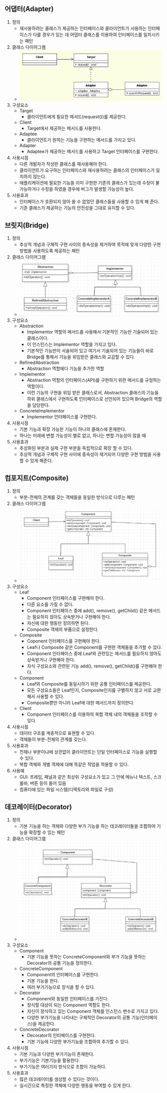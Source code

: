 ## 어댑터(Adapter)

1. 정의
   - 재사용하려는 클래스가 제공하는 인터페이스와 클라이언트가 사용하는 인터페이스가 다를 경우가 있는 데 어댑터 클래스를 이용하여 인터페이스를 일치시키는 패턴
2. 클래스 다이어그램
   - ![어댑터 패턴 클래스다이어그램](./img/adapter_pattern_uml.png)
3. 구성요소
   - Target
     - 클라이언트에게 필요한 메서드(request())를 제공한다.
   - Client
     - Target에서 제공하는 메서드를 사용한다.
   - Adaptee
     - 클라이언트가 원하는 기능을 구현하는 메서드를 가지고 있다.
   - Adapter
     - Adaptee가 제공하는 메서드를 사용하고 Target 인터페이스를 구현한다.
4. 사용시점
   - 다른 개발자가 작성한 클래스를 재사용해야 한다.
   - 클라이언트가 요구하는 인터페이스와 재사용하려는 클래스의 인터페이스가 일치하지 않는다.
   - 애플리케이션에 필요한 기능을 이미 구현한 기존의 클래스가 있는데 수정이 불가능하거나 수정을 하였을 경우에 버그가 발생할 가능성이 높다.
5. 사용효과
   - 인터페이스가 호환되지 않아 쓸 수 없었던 클래스들을 사용할 수 있게 해 준다.
   - 기존 클래스가 제공하는 기능의 안전성을 그대로 유지할 수 있다.

## 브릿지(Bridge)

1. 정의
   - 추상적 개념과 구체적 구현 사이의 종속성을 제거하여 목적에 맞게 다양한 구현 방법을 사용하도록 제공하는 패턴
2. 클래스 다이어그램
   - ![브릿지 패턴 클래스다이어그램](./img/bridge_pattern_uml.png)
3. 구성요소
   - Abstraction
     - Implementor 역할의 메서드를 사용해서 기본적인 기능만 기술되어 있는 클래스이다.
     - 이 인스턴스는 Implementor 역할을 가지고 있다.
     - 기본적인 기능만이 서술되어 있고 여기서 기술되어 있는 기능들이 바로 Bridge를 통해서 기능을 위임받은 클래스와 교감할 수 있다.
   - RefinedAbstraction
     - Abstraction 역할에다 기능을 추가한 역할
   - Implementor
     - Abstraction 역할의 인터페이스(API)를 구현하기 위한 메서드를 규정하는 역할이다.
     - 이런 기능의 구현을 위임 받은 클래스로서, Abstraction 클래스의 기능을 하위 클래스에서 구현하도록 인터페이스로 선언되어 있으며 Bridge의 역할을 담당한다.
   - ConcreteImplementor
     - Implementor 인터페이스를 구현한다.
4. 사용시점
   - 기본 기능과 확장 가능한 기능이 하나의 클래스에 혼재한다.
   - 하나는 미래에 변할 가능성이 별로 없고, 하나는 변할 가능성이 많을 때
5. 사용효과
   - 추상화된 부분과 실제 구현 부분을 독립적으로 확장 할 수 있다.
   - 추상적 개념과 구체적 구현 사이에 종속성이 제거되어 다양한 구현 방법을 사용할 수 있게 해준다.

## 컴포지트(Composite)

1. 정의
   - 부분-전체의 관계를 갖는 객체들을 동일한 방식으로 다루는 패턴
2. 클래스 다이어그램
   - ![컴포지트 패턴 클래스다이어그램](./img/composite_pattern_uml.png)
3. 구성요소
   - Leaf
     - Component 인터페이스를 구현해야 한다.
     - 다른 요소를 가질 수 없다.
     - Component 인터페이스 중에 add(), remove(), getChild() 같은 메서드는 필요하지 않아도 상속받거나 구현해야 한다.
     - 자신에 대한 행동만 정의하면 된다.
     - Composite 객체의 부품으로 설정한다.
   - Composite
     - Coponent 인터페이스를 구현해야 한다.
     - Leaf나 Composite 같은 Component를 구현한 객체들을 추가할 수 있다.
     - Component 인터페이스 중에 Leaf와 관련있는 메서드를 필요하지 않아도 상속받거나 구현해야 한다.
     - 자식 구성요소와 관련된 기능 add(), remove(), getChild()를 구현해야 한다.
   - Component
     - Leaf와 Composite를 동일시하기 위한 공통 인터페이스를 제공한다.
     - 모든 구성요소들은 Leaf인지, Composite인지를 구별하지 않고 서로 교환해서 사용할 수 있다.
     - Composite뿐만 아니라 Leaf에 대한 메서드까지 정의한다.
   - Client
     - Component 인터페이스를 이용하여 복합 객체 내의 객체들을 조작할 수 있다.
4. 사용시점
   - 데이터 구조를 계층적으로 표현할 수 있다.
   - 객체들이 부분-전체의 관계를 갖는다.
5. 사용효과
   - 전체나 부분이냐에 상관없이 클라이언트는 단일 인터페이스로 기능을 실행할 수 있다.
   - 복합 객체와 개별 객체에 대해 똑같은 작업을 적용할 수 있다.
6. 사용예
   - GUI: 프레임, 패널과 같은 최상위 구성요소가 있고 그 안에 메뉴나 텍스트, 스크롤바, 버튼 등이 들어 있음
   - 컴퓨터에 있는 파일 시스템(디렉토리와 파일로 구성)

## 데코레이터(Decorator)

1. 정의
   - 기본 기능을 하는 객체와 다양한 부가 기능을 하는 데코레이터들을 조합하여 기능을 확장할 수 있는 패턴
2. 클래스 다이어그램
   - ![데코레이터 패턴 클래스다이어그램](./img/decorator_pattern_uml.png)
3. 구성요소
   - Component
     - 기본 기능을 뜻하는 ConcreteComponent와 부가 기능을 뜻하는 Decorator의 공통 기능을 정의한다.
   - ConcreteComponent
     - Component의 인터페이스를 구현한다.
     - 기본 기능을 한다.
     - 여러 부가기능으로 장식을 할 수 있다.
   - Decorator
     - Component와 동일한 인터페이스를 가진다.
     - 장식할 대상이 되는 Component 역할도 한다.
     - 자신이 장식하고 있는 Component 객체를 인스턴스 변수로 가지고 있다.
     - 다양한 부가기능을 나타내는 구체적인 Decorator의 공통 기능(인터페이스)을 제공한다.
   - ConcreteDecorator
     - Decorator의 인터페이스를 구현한다.
     - 기본 기능에 다양한 부가기능을 조합하여 추가할 수 있다.
4. 사용시점
   - 기본 기능과 다양한 부가기능이 존재한다.
   - 부가기능은 기본기능을 활용한다.
   - 부가기능은 여러가지 방식으로 조합이 가능하다.
5. 사용효과
   - 많은 데코레이터를 생성할 수 있다는 것이다.
   - 실시간으로 특정한 객체에 다양한 행동을 부여할 수 있게 한다.
